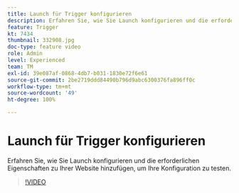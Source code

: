 ```yaml
---
title: Launch für Trigger konfigurieren
description: Erfahren Sie, wie Sie Launch konfigurieren und die erforderlichen Eigenschaften zu Ihrer Website hinzufügen, um Ihre Konfiguration zu testen.
feature: Trigger
kt: 7434
thumbnail: 332908.jpg
doc-type: feature video
role: Admin
level: Experienced
team: TM
exl-id: 39e087af-0868-4db7-b031-1830e72f6e61
source-git-commit: 2be2719ddd84490b796d9abc6300376fa896ff0c
workflow-type: tm+mt
source-wordcount: '49'
ht-degree: 100%

---
```


# Launch für Trigger konfigurieren

Erfahren Sie, wie Sie Launch konfigurieren und die erforderlichen Eigenschaften zu Ihrer Website hinzufügen, um Ihre Konfiguration zu testen.

>[!VIDEO](https://video.tv.adobe.com/v/332908?quality=12)
